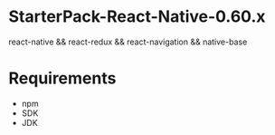 # StarterPack-React-Native-0.60.x

react-native && react-redux && react-navigation && native-base

# Requirements
- npm
- SDK
- JDK
